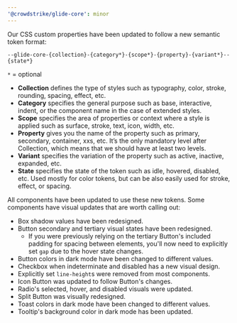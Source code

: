 ```yaml
---
'@crowdstrike/glide-core': minor
---
```


Our CSS custom properties have been updated to follow a new semantic token format:

```
--glide-core-{collection}-{category*}-{scope*}-{property}-{variant*}--{state*}
```

`*` = optional

- **Collection** defines the type of styles such as typography, color, stroke, rounding, spacing, effect, etc.
- **Category** specifies the general purpose such as base, interactive, indent, or the component name in the case of extended styles.
- **Scope** specifies the area of properties or context where a style is applied such as surface, stroke, text, icon, width, etc.
- **Property** gives you the name of the property such as primary, secondary, container, xxs, etc. It’s the only mandatory level after Collection, which means that we should have at least two levels.
- **Variant** specifies the variation of the property such as active, inactive, expanded, etc.
- **State** specifies the state of the token such as idle, hovered, disabled, etc. Used mostly for color tokens, but can be also easily used for stroke, effect, or spacing.

All components have been updated to use these new tokens. Some components have visual updates that are worth calling out:

- Box shadow values have been redesigned.
- Button secondary and tertiary visual states have been redesigned.
  - If you were previously relying on the tertiary Button's included padding for spacing between elements, you'll now need to explicitly set `gap` due to the hover state changes.
- Button colors in dark mode have been changed to different values.
- Checkbox when indeterminate and disabled has a new visual design.
- Explicitly set `line-height`s were removed from most components.
- Icon Button was updated to follow Button's changes.
- Radio's selected, hover, and disabled visuals were updated.
- Split Button was visually redesigned.
- Toast colors in dark mode have been changed to different values.
- Tooltip's background color in dark mode has been updated.
